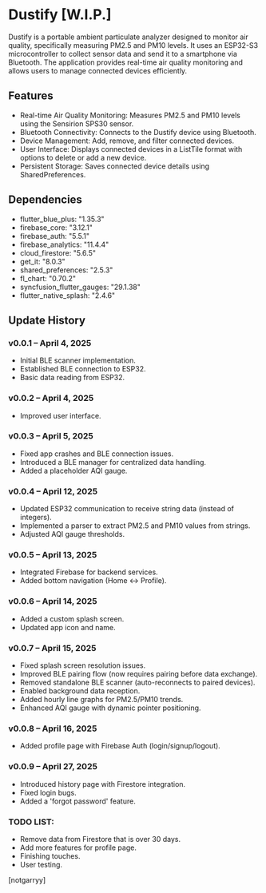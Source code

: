 # Dustify [W.I.P.]
Dustify is a portable ambient particulate analyzer designed to monitor air quality, specifically measuring PM2.5 and PM10 levels. It uses an ESP32-S3 microcontroller to collect sensor data and send it to a smartphone via Bluetooth. The application provides real-time air quality monitoring and allows users to manage connected devices efficiently.

## Features
- Real-time Air Quality Monitoring: Measures PM2.5 and PM10 levels using the Sensirion SPS30 sensor.
- Bluetooth Connectivity: Connects to the Dustify device using Bluetooth.
- Device Management: Add, remove, and filter connected devices.
- User Interface: Displays connected devices in a ListTile format with options to delete or add a new device.
- Persistent Storage: Saves connected device details using SharedPreferences.

## Dependencies
- flutter_blue_plus: "1.35.3"
- firebase_core: "3.12.1"
- firebase_auth: "5.5.1"
- firebase_analytics: "11.4.4"
- cloud_firestore: "5.6.5"
- get_it: "8.0.3"
- shared_preferences: "2.5.3"
- fl_chart: "0.70.2"
- syncfusion_flutter_gauges: "29.1.38"
- flutter_native_splash: "2.4.6"

## Update History
### v0.0.1 – April 4, 2025
- Initial BLE scanner implementation.
- Established BLE connection to ESP32.
- Basic data reading from ESP32.

### v0.0.2 – April 4, 2025
- Improved user interface.

### v0.0.3 – April 5, 2025
- Fixed app crashes and BLE connection issues.
- Introduced a BLE manager for centralized data handling.
- Added a placeholder AQI gauge.

### v0.0.4 – April 12, 2025
- Updated ESP32 communication to receive string data (instead of integers).
- Implemented a parser to extract PM2.5 and PM10 values from strings.
- Adjusted AQI gauge thresholds.

### v0.0.5 – April 13, 2025
- Integrated Firebase for backend services.
- Added bottom navigation (Home ↔ Profile).

### v0.0.6 – April 14, 2025
- Added a custom splash screen.
- Updated app icon and name.

### v0.0.7 – April 15, 2025
- Fixed splash screen resolution issues.
- Improved BLE pairing flow (now requires pairing before data exchange).
- Removed standalone BLE scanner (auto-reconnects to paired devices).
- Enabled background data reception.
- Added hourly line graphs for PM2.5/PM10 trends.
- Enhanced AQI gauge with dynamic pointer positioning.

### v0.0.8 – April 16, 2025
- Added profile page with Firebase Auth (login/signup/logout).

### v0.0.9 – April 27, 2025
- Introduced history page with Firestore integration.
- Fixed login bugs.
- Added a 'forgot password' feature.

### TODO LIST:
- Remove data from Firestore that is over 30 days.
- Add more features for profile page.
- Finishing touches.
- User testing.

[notgarryy]
